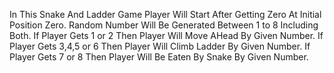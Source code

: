 In This Snake And Ladder Game Player Will Start After Getting Zero At Initial Position Zero.
Random Number Will Be Generated Between 1 to 8 Including Both.
If Player Gets 1 or 2 Then Player Will Move AHead By Given Number.
If Player Gets 3,4,5 or 6 Then Player Will Climb Ladder By Given Number.
If Player Gets 7 or 8 Then Player Will Be Eaten By Snake By Given Number.
